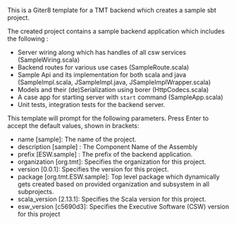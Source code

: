 This is a Giter8 template for a TMT backend which creates a sample sbt project.

The created project contains a sample backend application which includes the following :

* Server wiring along which has handles of all csw services (SampleWiring.scala)
* Backend routes for various use cases (SampleRoute.scala)
* Sample Api and its implementation for both scala and java (SampleImpl.scala, JSampleImpl.java, JSampleImplWrapper.scala)
* Models and their (de)Serialization using borer (HttpCodecs.scala)
* A case app for starting server with `start` command (SampleApp.scala)
* Unit tests, integration tests for the backend server.


This template will prompt for the following parameters. Press Enter to accept the default values, shown in brackets:

* name [sample]: The name of the project.
* description [sample] : The Component Name of the Assembly
* prefix [ESW.sample] : The prefix of the backend application.
* organization [org.tmt]: Specifies the organization for this project.
* version [0.0.1]: Specifies the version for this project.
* package [org.tmt.ESW.sample]: Top level package which dynamically gets created based on provided organization and subsystem in all subprojects.
* scala_version [2.13.1]: Specifies the Scala version for this project.
* esw_version [c5690d3]: Specifies the Executive Software (CSW) version for this project
